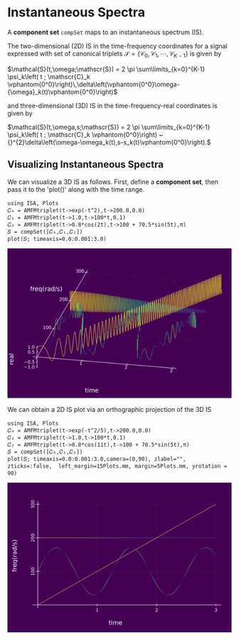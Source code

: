# Instantaneous Spectra

A **component set** `compSet` maps to an instantaneous spectrum (IS).

The two-dimensional (2D) IS in the time-frequency coordinates for a signal expressed with set of canonical triplets  ${\mathscr{S}=\{\mathscr{C}_0,\mathscr{C}_1,\cdots,\mathscr{C}_{K-1}}\}$ is given by

$\mathcal{S}(t,\omega;\mathscr{S})  =  2 \pi \sum\limits_{k=0}^{K-1} \psi_k\left( t ; \mathscr{C}_k \vphantom{0^0}\right)\,\delta\left(\vphantom{0^0}\omega-{\omega}_k(t)\vphantom{0^0}\right)$

and  three-dimensional (3D) IS in the time-frequency-real coordinates is given by

$\mathcal{S}(t,\omega,s;\mathscr{S}) = 2 \pi \sum\limits_{k=0}^{K-1} \psi_k\left( t ; \mathscr{C}_k \vphantom{0^0}\right) ~{}^{2}\delta\left(\omega-\omega_k(t),s-s_k(t)\vphantom{0^0}\right).$


## Visualizing Instantaneous Spectra

We can visualize a 3D IS as follows. First, define a **component set**, then pass it to the 'plot()' along with the time range.
```@example
using ISA, Plots
𝐶₀ = AMFMtriplet(t->exp(-t^2),t->200.0,0.0)
𝐶₁ = AMFMtriplet(t->1.0,t->100*t,0.1)
𝐶₂ = AMFMtriplet(t->0.8*cos(2t),t->100 + 70.5*sin(5t),π)
𝑆 = compSet([𝐶₀,𝐶₁,𝐶₂])
plot(𝑆; timeaxis=0.0:0.001:3.0)
```
![](https://raw.githubusercontent.com/NMSU-ISA/ISA/master/docs/src/assets/IS_ex1.png)

We can obtain a 2D IS plot via an orthographic projection of the 3D IS
```@example
using ISA, Plots
𝐶₀ = AMFMtriplet(t->exp(-t^2/5),t->200.0,0.0)
𝐶₁ = AMFMtriplet(t->1.0,t->100*t,0.1)
𝐶₂ = AMFMtriplet(t->0.8*cos(11t),t->100 + 70.5*sin(5t),π)
𝑆 = compSet([𝐶₀,𝐶₁,𝐶₂])
plot(𝑆; timeaxis=0.0:0.001:3.0,camera=(0,90), zlabel="", zticks=:false,  left_margin=15Plots.mm, margin=5Plots.mm, yrotation = 90)
```
![](https://raw.githubusercontent.com/NMSU-ISA/ISA/master/docs/src/assets/IS_ex2.png)
